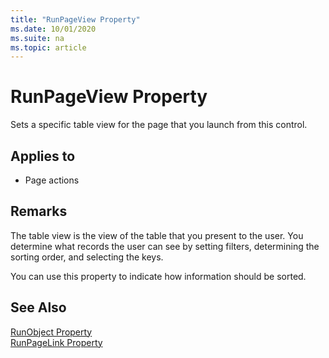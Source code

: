 ```yaml
---
title: "RunPageView Property"
ms.date: 10/01/2020
ms.suite: na
ms.topic: article
---
```


# RunPageView Property

Sets a specific table view for the page that you launch from this control. 
  
## Applies to  

- Page actions  
  
## Remarks  

The table view is the view of the table that you present to the user. You determine what records the user can see by setting filters, determining the sorting order, and selecting the keys.  
  
You can use this property to indicate how information should be sorted.  
  
## See Also  

[RunObject Property](devenv-runobject-property.md)   
[RunPageLink Property](devenv-runpagelink-property.md)